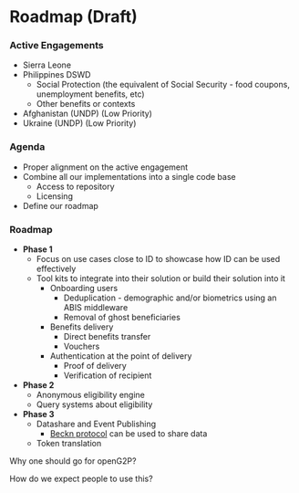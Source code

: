 # Roadmap (Draft)

### Active Engagements

* Sierra Leone&#x20;
* Philippines DSWD
  * Social Protection (the equivalent of Social Security - food coupons, unemployment benefits, etc)
  * Other benefits or contexts
* Afghanistan (UNDP) (Low Priority)
* Ukraine (UNDP) (Low Priority)

### Agenda

* Proper alignment on the active engagement&#x20;
* Combine all our implementations into a single code base
  * Access to repository
  * Licensing
* Define our roadmap

### Roadmap

* **Phase 1**
  * Focus on use cases close to ID to showcase how ID can be used effectively
  * Tool kits to integrate into their solution or build their solution into it
    * Onboarding users
      * Deduplication - demographic and/or biometrics using an ABIS middleware
      * Removal of ghost beneficiaries
    * Benefits delivery
      * Direct benefits transfer
      * Vouchers
    * Authentication at the point of delivery
      * Proof of delivery
      * Verification of recipient
* **Phase 2**
  * Anonymous eligibility engine
  * Query systems about eligibility
* **Phase 3**
  * Datashare and Event Publishing
    * [Beckn protocol](https://becknprotocol.io/) can be used to share data
  * Token translation

Why one should go for openG2P?

How do we expect people to use this?

